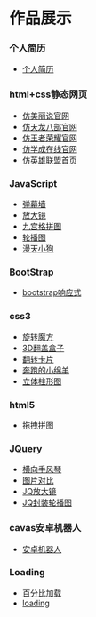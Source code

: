 # 作品展示

### 个人简历
<ul>
    <li>
        <a href="./作品/个人简历网站/个人简历.html" target="_blink">个人简历</a>
    </li>
</ul>

### html+css静态网页
<ul>
    <li>
        <a href="./作品/html+css静态网页/仿美丽说/demo.html" target="_blink">仿美丽说官网</a>
    </li>
    <li>
        <a href="./作品/html+css静态网页/仿天龙八部官网/demo.html" target="_blink">仿天龙八部官网</a>
    </li>
    <li>
        <a href="./作品/html+css静态网页/仿王者荣耀/index.html" target="_blink">仿王者荣耀官网</a>
    </li>
    <li>
        <a href="./作品/html+css静态网页/仿学成在线/demo.html" target="_blink">仿学成在线官网</a>
    </li>
    <li>
        <a href="./作品/html+css静态网页/仿英雄联盟首页/demo.html" target="_blink">仿英雄联盟首页</a>
    </li>
</ul>

### JavaScript
<ul>
    <li>
        <a href="./作品/JavaScript/弹幕墙/弹幕墙.html" target="_blink">弹幕墙</a>
    </li>
    <li>
        <a href="./作品/JavaScript/放大镜/仿京东放大镜.html" target="_blink">放大镜</a>
    </li>
    <li>
        <a href="./作品/JavaScript/九宫格拼图/九宫格拼图.html" target="_blink">九宫格拼图</a>
    </li>
    <li>
        <a href="./作品/JavaScript/轮播图/轮播图.html" target="_blink">轮播图</a>
    </li>
    <li>
        <a href="./作品/JavaScript/漫天小狗狗/demo.html" target="_blink">漫天小狗</a>
    </li>
</ul>

### BootStrap
<ul>
    <li>
        <a href="./作品/bootstrap/bootstrap响应式/index.html" target="_blink">bootstrap响应式</a>
    </li>
</ul>

### css3
<ul>
    <li>
        <a href="./作品/css3/01-旋转魔方/demo.html" target="_blink">旋转魔方</a>
    </li>
    <li>
        <a href="./作品/css3/02-3D翻盖盒子/index.html" target="_blink">3D翻盖盒子</a>
    </li>
    <li>
        <a href="./作品/css3/03-翻转卡片/卡片.html" target="_blink">翻转卡片</a>
    </li>
    <li>
        <a href="./作品/css3/04-奔跑的小绵羊/小绵羊.html" target="_blink">奔跑的小绵羊</a>
    </li>
    <li>
        <a href="./作品/css3/05-立体柱形图/1 案例.html" target="_blink">立体柱形图</a>
    </li>
</ul>

### html5
<ul>
    <li>
        <a href="./作品/html5/拖拽拼图/拖拽拼图.html" target="_blink">拖拽拼图</a>
    </li>
</ul>

### JQuery
<ul>
    <li>
        <a href="./作品/JQuery/横向手风琴效果/2 横向手风琴.html" target="_blink">横向手风琴</a>
    </li>
    <li>
        <a href="./作品/JQuery/图片对比/图片对比.html" target="_blink">图片对比</a>
    </li>
    <li>
        <a href="./作品/JQuery/JQ放大镜/JQ放大镜.html" target="_blink">JQ放大镜</a>
    </li>
    <li>
        <a href="./作品/JQuery/JQ封装轮播图/封装轮播图.html" target="_blink">JQ封装轮播图</a>
    </li>
</ul>

### cavas安卓机器人
<ul>
    <li>
        <a href="./作品/3 安卓机器人.html" target="_blink">安卓机器人</a>
    </li>
</ul>

### Loading
<ul>
    <li>
        <a href="./作品/loading/百分比加载动画.html" target="_blink">百分比加载</a>
    </li>
    <li>
        <a href="./作品/loading/loading.html" target="_blink">loading</a>
    </li>
</ul>



